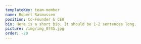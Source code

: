 ```yaml
---
templateKey: team-member
name: Robert Rasmussen
position: Co-Founder & CEO
bio: Here is a short bio. It should be 1-2 sentences long.
picture: /img/img_0745.jpg
order: -20
---
```



